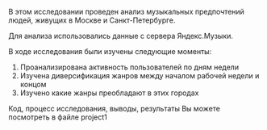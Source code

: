 
В этом исследовании проведен анализ музыкальных предпочтений людей, живущих в Москве и Санкт-Петербурге. 

Для анализа использовались данные с сервера Яндекс.Музыки.

В ходе исследования были изучены следующие моменты:
1. Проанализирована активность пользователей по дням недели
2. Изучена диверсификация жанров между началом рабочей недели и концом
3. Изучено какие жанры преобладают в этих городах 

Код, процесс исследования, выводы, результаты Вы можете посмотреть в файле project1

